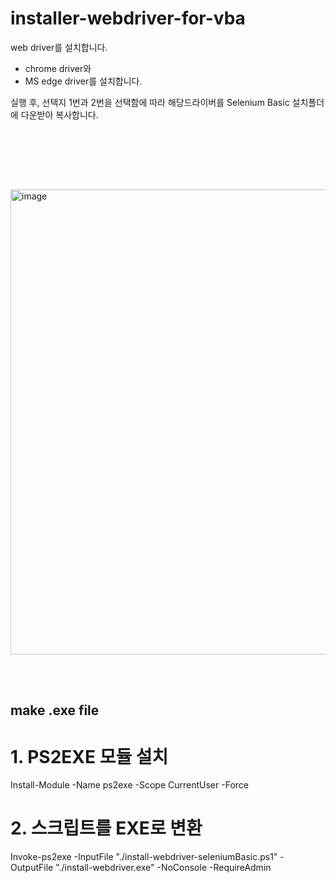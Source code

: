 # installer-webdriver-for-vba

web driver를 설치합니다.
- chrome driver와
- MS edge driver를 설치합니다.

실행 후, 선택지 1번과 2번을 선택함에 따라 해당드라이버를 Selenium Basic 설치폴더에 다운받아 복사합니다.

<br><br>



<br><br>

<img width="744" alt="image" src="https://github.com/user-attachments/assets/a41ca14f-a880-43ae-b1ee-fcfde6ff8cc5">


<br><br>

## make .exe file
# 1. PS2EXE 모듈 설치
Install-Module -Name ps2exe -Scope CurrentUser -Force

# 2. 스크립트를 EXE로 변환
Invoke-ps2exe -InputFile "./install-webdriver-seleniumBasic.ps1" -OutputFile "./install-webdriver.exe" -NoConsole -RequireAdmin